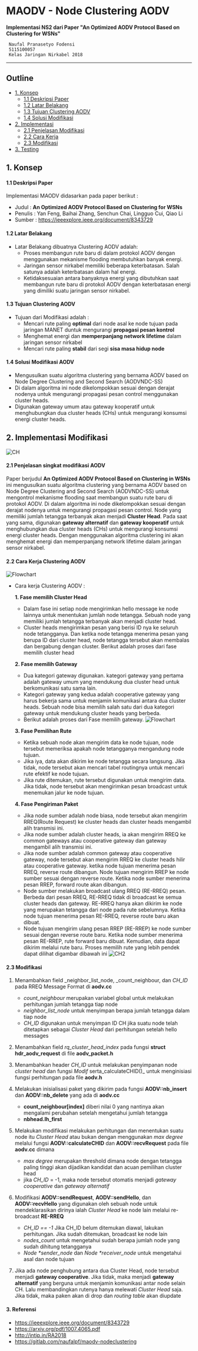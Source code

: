 # MAODV - Node Clustering AODV

**Implementasi NS2 dari Paper "An Optimized AODV Protocol Based on Clustering for WSNs"**

     Naufal Pranasetyo Fodensi
     5115100057
     Kelas Jaringan Nirkabel 2018
---
## Outline
  - [1. Konsep](#1-konsep)
    - [1.1 Deskripsi Paper](#11-deskripsi-paper)
    - [1.2 Latar Belakang](#12-latar-belakang)
    - [1.3 Tujuan Clustering AODV](#13-tujuan-clustering-aodv)
    - [1.4 Solusi Modifikasi](#14-solusi-modifikasi-aodv)
  - [2. Implementasi](#2-implementasi-modifikasi)
    - [2.1 Penjelasan Modifikasi](#21-penjelasan-singkat-modifikasi-aodv)
    - [2.2 Cara Kerja](#22-cara-kerja-clustering-aodv)
    - [2.3 Modifikasi](#23-modifikasi)
  - [3. Testing](#3-referensi)

## 1. Konsep
#### 1.1 Deskripsi Paper

Implementasi MAODV didasarkan pada paper berikut :

* Judul : **An Optimized AODV Protocol Based on Clustering for WSNs**
* Penulis : Yan Feng, Baihai Zhang, Senchun Chai, Lingguo Cui, Qiao Li
* Sumber : https://ieeexplore.ieee.org/document/8343729

#### 1.2 Latar Belakang
* Latar Belakang dibuatnya Clustering AODV adalah:
     * Proses membangun rute baru di dalam protokol AODV dengan menggunakan mekanisme flooding membutuhkan banyak energi.
     * Jaringan sensor nirkabel memiliki beberapa keterbatasan. Salah satunya adalah keterbatasan dalam hal energi.
     * Ketidaksesuaian antara banyaknya energi yang dibutuhkan saat membangun rute baru di protokol AODV dengan keterbatasan energi yang dimiliki suatu jaringan sensor nirkabel.

#### 1.3 Tujuan Clustering AODV
* Tujuan dari Modifikasi adalah :
  * Mencari rute paling **optimal** dari node asal ke node tujuan pada jaringan MANET duntuk mengurangi **propagasi pesan kontrol**
  * Menghemat energi dan **memperpanjang network lifetime** dalam jaringan sensor nirkabel
  * Mencari rute paling **stabil** dari segi **sisa masa hidup node**

#### 1.4 Solusi Modifikasi AODV
 * Mengusulkan suatu algoritma clustering yang bernama AODV based on Node Degree Clustering and Second Search (AODVNDC-SS)
 * Di dalam algoritma ini node dikelompokkan sesuai dengan derajat nodenya untuk mengurangi propagasi pesan control menggunakan cluster heads.
 * Digunakan gateway umum atau gateway kooperatif untuk menghubungkan dua cluster heads (CHs) untuk mengurangi konsumsi energi cluster heads.


## 2. Implementasi Modifikasi
![CH](/img/ch.jpg)

#### 2.1 Penjelasan singkat modifikasi AODV
Paper berjudul **An Optimized AODV Protocol Based on Clustering in WSNs** ini mengusulkan suatu algoritma clustering yang bernama AODV based on Node Degree Clustering and Second Search (AODVNDC-SS) untuk mengontrol mekanisme flooding saat membangun suatu rute baru di protokol AODV. Di dalam algoritma ini node dikelompokkan sesuai dengan derajat nodenya untuk mengurangi propagasi pesan control. Node yang memiliki jumlah tetangga terbanyak akan menjadi **Cluster Head**. Pada saat yang sama, digunakan **gateway alternatif** dan **gateway kooperatif** untuk menghubungkan dua cluster heads (CHs) untuk mengurangi konsumsi energi cluster heads. Dengan menggunakan algoritma clustering ini akan menghemat energi dan memperpanjang network lifetime dalam jaringan sensor nirkabel.

#### 2.2 Cara Kerja Clustering AODV
![Flowchart](/img/flow.jpg)

* Cara kerja Clustering AODV :

  **1. Fase memilih Cluster Head**
     * Dalam fase ini setiap node mengirimkan hello message ke node lainnya untuk menentukan jumlah node tetangga. Sebuah node yang memiliki jumlah tetangga terbanyak akan menjadi cluster head.
     * Cluster heads mengirimkan pesan yang berisi ID nya ke seluruh node tetangganya. Dan ketika node tetangga menerima pesan yang berupa ID dari cluster head, node tetangga tersebut akan membalas dan bergabung dengan cluster. Berikut adalah proses dari fase memilih cluster head
     
  **2. Fase memilih Gateway**
    * Dua kategori gateway digunakan. kategori gateway yang pertama adalah gateway umum yang mendukung dua cluster head untuk berkomunikasi satu sama lain. 
    * Kategori gateway yang kedua adalah cooperative gateway yang harus bekerja sama untuk menjamin komunikasi antara dua cluster heads. Sebuah node bisa memilih salah satu dari dua kategori gateway untuk mendukung cluster heads yang berbeda.
  * Berikut adalah proses dari Fase memilih gateway. 
  ![Flowchart](/img/flow2.jpg)
  

  **3. Fase Pemilihan Rute**
    * Ketika sebuah node akan mengirim data ke node tujuan, node tersebut memeriksa apakah node tetangganya mengandung node tujuan. 
    * Jika iya, data akan dikirim ke node tetangga secara langsung. Jika tidak, node tersebut akan mencari tabel routingnya untuk mencari rute efektif ke node tujuan. 
    * Jika rute ditemukan, rute tersebut digunakan untuk mengirim data. Jika tidak, node tersebut akan mengirimkan pesan broadcast untuk menemukan jalur ke node tujuan. 

  
  **4. Fase Pengiriman Paket**
    * Jika node sumber adalah node biasa, node tersebut akan mengirim RREQ(Route Request) ke cluster heads dan cluster heads mengambil alih transmisi ini. 
    * Jika node sumber adalah cluster heads, ia akan mengirim RREQ ke common gateways atau cooperative gateway dan gateway mengambil alih transmisi ini. 
    * Jika node sumber adalah common gateway atau cooperative gateway, node tersebut akan mengirim RREQ ke cluster heads hilir atau cooperative gateway. ketika node tujuan menerima pesan RREQ, reverse route dibangun. Node tujuan mengirim RREP ke node sumber sesuai dengan reverse route. Ketika node sumber menerima pesan RREP, forward route akan dibangun.
    * Node sumber melakukan broadcast ulang RREQ (RE-RREQ) pesan. Berbeda dari pesan RREQ, RE-RREQ tidak di broadcast ke semua cluster heads dan gateway. RE-RREQ hanya akan dikirim ke node yang merupakan tetangga dari node pada rute sebelumnya. Ketika node tujuan menerima pesan RE-RREQ, reverse route baru akan dibuat. 
    * Node tujuan mengirim ulang pesan RREP (RE-RREP) ke node sumber sesuai dengan reverse route baru. Ketika node sumber menerima pesan RE-RREP, rute forward baru dibuat. Kemudian, data dapat dikirim melalui rute baru. Proses memilih rute yang lebih pendek dapat dilihat digambar dibawah ini
    ![CH2](/img/ch2.jpg)

#### 2.3 Modifikasi
1. Menambahkan field _neighbor_list_node, _count_neighbour, dan _CH_ID_ pada RREQ Message Format di **aodv.cc**
    - _count_neighbour_ merupakan variabel global untuk melakukan perhitungan jumlah tetangga tiap node
    - _neighbor_list_node_ untuk menyimpan berapa jumlah tetangga dalam tiap node
    - _CH_ID_ digunakan untuk menyimpan ID CH jika suatu node telah ditetapkan sebagai *Cluster Head* dari perhitungan setelah hello messages

2. Menambahkan field _rq_cluster_head_index_ pada fungsi **struct hdr_aodv_request** di file **aodv_packet.h** 

3. Menambahkan header _CH_ID_ untuk melakukan penyimpanan node _cluster head_ dan fungsi _Modif_ serta_calculateCHID()_ untuk menginisiasi fungsi perhitungan pada file **aodv.h**

3. Melakukan inisialisasi paket yang dikirim pada fungsi **AODV::nb_insert** dan **AODV::nb_delete** yang ada di **aodv.cc**
    - **count_neighbour[index]** diberi nilai 0 yang nantinya akan mengalami perubahan setelah mengetahui jumlah tetangga
    - **nbhead.lh_first** 

4. Melakukan modifikasi melakukan perhitungan dan menentukan suatu node itu _Cluster Head_ atau bukan dengan menggunakan _max degree_  melalui fungsi **AODV::calculateCHID** dan **AODV::recvRequest** pada file **aodv.cc** dimana
    - _max degree_ merupakan threshold dimana node dengan tetangga paling tinggi akan dijadikan kandidat dan acuan pemilihan cluster head
    - jika _CH_ID_ = -1, maka node tersebut otomatis menjadi _gateway cooperative_ dan _gateway alternatif_

5. Modifikasi **AODV::sendRequest**, **AODV::sendHello**, dan **AODV::recvHello** yang digunakan oleh sebuah node untuk mendeklarasikan dirinya ialah _Cluster Head_ ke node lain melalui re-broadcast **RE-RREQ**
    - _CH_ID == -1_ Jika CH_ID belum ditemukan diawal, lakukan perhitungan. Jika sudah ditemukan, broadcast ke node lain
    - _nodes_count_ untuk mengetahui sudah berapa jumlah node yang sudah dihitung tetangganya
    -  _Node *sender_node_ dan _Node *receiver_node_ untuk mengetahui asal dan node tujuan

6. Jika ada node penghubung antara dua Cluster Head, node tersebut menjadi **gateway cooperative**. Jika tidak, maka menjadi **gateway alternatif** yang berguna untuk menjamin komunikasi antar node selain CH. Lalu membandingkan rutenya hanya melewati _Cluster Head_ saja. Jika tidak, maka paken akan di drop dan _routing table_ akan diupdate

#### 3. Referensi
- https://ieeexplore.ieee.org/document/8343729
- https://arxiv.org/pdf/1007.4065.pdf
- http://intip.in/RA2018
- https://gitlab.com/naufalpf/maodv-nodeclustering
